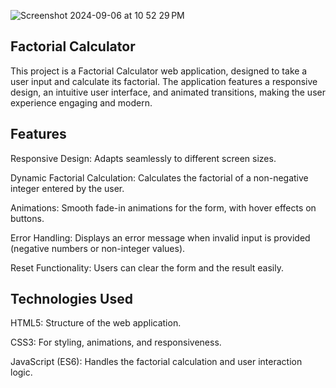 
![Screenshot 2024-09-06 at 10 52 29 PM](https://github.com/user-attachments/assets/6a3d9223-eb27-458f-8ada-ee7d5f1ed1ad)


Factorial Calculator
--------------------
This project is a Factorial Calculator web application, designed to take a user input and calculate its factorial. The application features a responsive design, an intuitive user interface, and animated transitions, making the user experience engaging and modern.

Features
---------
Responsive Design: Adapts seamlessly to different screen sizes.

Dynamic Factorial Calculation: Calculates the factorial of a non-negative integer entered by the user.

Animations: Smooth fade-in animations for the form, with hover effects on buttons.

Error Handling: Displays an error message when invalid input is provided (negative numbers or non-integer values).

Reset Functionality: Users can clear the form and the result easily.

Technologies Used
-------------------
HTML5: Structure of the web application.

CSS3: For styling, animations, and responsiveness.

JavaScript (ES6): Handles the factorial calculation and user interaction logic.
